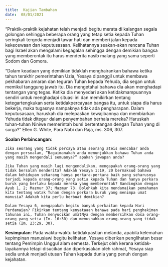 ```yaml
---
title:  Kajian Tambahan
date:  08/01/2021
---
```


“Praktik-praktik kejahatan telah menjadi begitu merata di kalangan segala golongan sehingga beberapa orang yang tetap setia kepada Tuhan seringkali tergoda menjadi tawar hati dan memberi jalan kepada kekecewaan dan keputusasaan. Kelihatannya seakan-akan rencana Tuhan bagi Israel akan mengalami kegagalan sehingga dengan demikian bangsa yang memberontak itu harus menderita nasib malang yang sama seperti Sodom dan Gomora.

“Dalam keadaan yang demikian tidaklah menghairankan bahawa ketika tahun terakhir pemerintahan Uzia, Yesaya dipanggil untuk membawa pekhabaran amaran dan teguran Tuhan kepada Yehuda, dia segan untuk memikul tanggung jawab itu. Dia mengetahui bahawa dia akan menghadapi tentangan yang tegas. Ketika dia menyedari akan ketidakmampuannya sendiri untuk menghadapi situasi ini dan memikirkan tentang  ketegartengkukan serta ketidakpercayaan bangsa itu, untuk siapa dia harus bekerja, maka tugasnya nampaknya tidak ada pengharapan. Dalam keputusasaan, haruskah dia melepaskan kewajibannya dan membiarkan Yehuda tidak ditegur dalam penyembahan berhala mereka? Haruskah tuhan-tuhan Niniwe memerintah bumi bertentangan dengan Tuhan yang di surga?” Ellen G. White, Para Nabi dan Raja, ms. 306, 307.

**Soalan Perbincangan**:

`Jika seorang yang tidak percaya atau seorang ateis mencabar anda dengan persoalan, “Bagaimanakah anda menunjukkan bahawa Tuhan anda yang masih mengendali semuanya?” apakah jawapan anda?`

`Jika Tuhan yang masih lagi mengendalikan, mengapakah orang-orang yang tidak bersalah menderita? Adakah Yesaya 1:19, 20 bermaksud bahawa dalam kehidupan sekarang hanya perkara-perkara baik yang seharusnya terjadi kepada orang-orang yang setia kepada Tuhan dan hanya perkara buruk yang berlaku kepada mereka yang memberontak? Bandingkan dengan Ayub 1, 2; Mazmur 37; Mazmur 73. Bolehkah kita mendamaikan pemahaman kita tentang watak Tuhan dengan perkara buruk yang menimpa umat manusia? Adakah kita perlu berbuat demikian?`

`Dalam Yesaya 6, mengapakah begitu banyak perkaitan kepada Hari Perdamaian? Fikirkan tentang kenyataaan bahawa pada hari penghakiman tahunan ini, Tuhan menyucikan umatNya dengan membersihkan dosa orang-orang yang setia (Im. 16:30) dan memusnahkan orang-orang yang tidak setia (Im. 23:29, 30).`

**Kesimpulan**: Pada waktu-waktu ketidakpastian melanda, apabila kelemahan kepimpinan manusiawi begitu kelihatan, Yesaya diberikan penglihatan besar tentang Pemimpin Unggul alam semesta. Terkejut oleh kerana ketidak-layakannya tetapi disucikan dan diperkasakan oleh rahmat, Yesaya siap sedia untuk menjadi utusan Tuhan kepada dunia yang penuh dengan kejahatan.